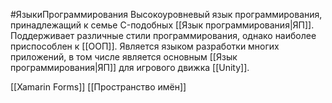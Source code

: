 #ЯзыкиПрограммирования
Высокоуровневый язык программирования, принадлежащий к семье C-подобных [[Язык программирования|ЯП]]. Поддерживает различные стили программирования, однако наиболее приспособлен к [[ООП]].
Является языком разработки многих приложений, в том числе является основным [[Язык программирования|ЯП]] для игрового движка [[Unity]].

[[Xamarin Forms]]
[[Пространство имён]]